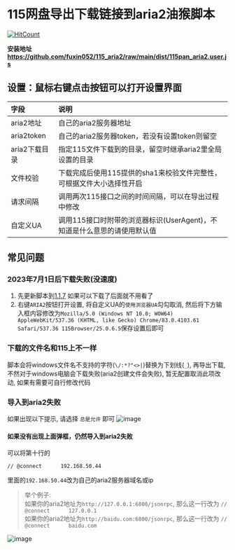 # 115网盘导出下载链接到aria2油猴脚本

[![HitCount](https://hits.dwyl.com/fuxin052/115_aria2.svg?style=flat-square)](http://hits.dwyl.com/fuxin052/115_aria2)

**安装地址 https://github.com/fuxin052/115_aria2/raw/main/dist/115pan_aria2.user.js**

## 设置：鼠标右键点击按钮可以打开设置界面

|字段|说明|
|:----|:----|
|aria2地址|自己的aria2服务器地址|
|aria2token|自己的aria2服务器token，若没有设置token则留空|
|aria2下载目录|指定115文件下载到的目录，留空时继承aria2里全局设置的目录|
|文件校验| 下载完成后使用115提供的sha1来校验文件完整性，可根据文件大小选择性开启|
|请求间隔|调用两次115接口之间的时间间隔，可以在导出过程中修改|
|自定义UA|调用115接口时附带的浏览器标识(UserAgent)，不知道是什么意思的请使用默认值|
## 常见问题

### 2023年7月1日后下载失败(没速度)
1. 先更新脚本到[1.1.7](https://github.com/fuxin052/115_aria2/raw/main/dist/115pan_aria2.user.js) 如果可以下载了后面就不用看了
2. 右键`ARIA2`按钮打开设置, 将自定义UA的`使用浏览器UA`勾勾取消, 然后将下方输入框内容修改为`Mozilla/5.0 (Windows NT 10.0; WOW64) AppleWebKit/537.36 (KHTML, like Gecko) Chrome/83.0.4103.61 Safari/537.36 115Browser/25.0.6.5`保存设置后即可

### 下载的文件名和115上不一样

脚本会将windows文件名不支持的字符(`\/:*?"<>|`)替换为下划线(`_`), 再导出下载, 不然对于windows电脑会下载失败(aria2创建文件会失败), 暂无配置取消此项改动, 如果有需要可自行修改代码

### 导入到aria2失败

如果出现以下提示, 请选择 `总是允许` 即可
![image](https://user-images.githubusercontent.com/46592199/213325190-0b1df296-a53d-4dc2-9411-cdaeba670576.png)

#### 如果没有出现上面弹框，仍然导入到aria2失败
可以将第十行的
```
// @connect      192.168.50.44
```
里面的`192.168.50.44`改为自己的aria2服务器域名或ip

> 举个例子:<br/>
> 如果你的aria2地址为`http://127.0.0.1:6800/jsonrpc`, 那么这一行改为 `// @connect      127.0.0.1`<br/>
> 如果你的aria2地址为`http://baidu.com:6800/jsonrpc`, 那么这一行改为 `// @connect      baidu.com`

![image](https://user-images.githubusercontent.com/46592199/213326074-0fc06090-888d-4d27-9158-bb6cba4cfb39.png)




